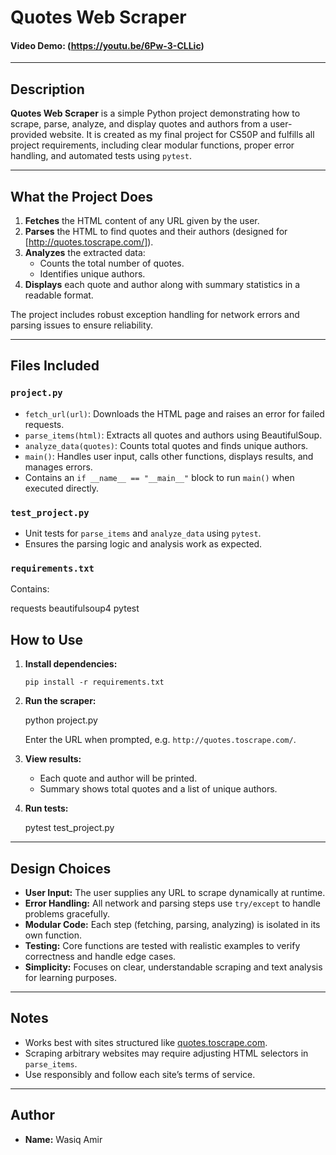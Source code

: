 # Quotes Web Scraper

#### Video Demo: (https://youtu.be/6Pw-3-CLLic)

---

## Description

**Quotes Web Scraper** is a simple Python project demonstrating how to scrape, parse, analyze, and display quotes and authors from a user-provided website.
It is created as my final project for CS50P and fulfills all project requirements, including clear modular functions, proper error handling, and automated tests using `pytest`.

---

## What the Project Does

1. **Fetches** the HTML content of any URL given by the user.
2. **Parses** the HTML to find quotes and their authors (designed for [http://quotes.toscrape.com/]).
3. **Analyzes** the extracted data:
   - Counts the total number of quotes.
   - Identifies unique authors.
4. **Displays** each quote and author along with summary statistics in a readable format.

The project includes robust exception handling for network errors and parsing issues to ensure reliability.

---

## Files Included

### `project.py`
- `fetch_url(url)`: Downloads the HTML page and raises an error for failed requests.
- `parse_items(html)`: Extracts all quotes and authors using BeautifulSoup.
- `analyze_data(quotes)`: Counts total quotes and finds unique authors.
- `main()`: Handles user input, calls other functions, displays results, and manages errors.
- Contains an `if __name__ == "__main__"` block to run `main()` when executed directly.

### `test_project.py`
- Unit tests for `parse_items` and `analyze_data` using `pytest`.
- Ensures the parsing logic and analysis work as expected.

### `requirements.txt`
Contains:

requests
beautifulsoup4
pytest

## How to Use

1. **Install dependencies:**

    ```
    pip install -r requirements.txt
    ```

2. **Run the scraper:**

    python project.py

    Enter the URL when prompted, e.g. `http://quotes.toscrape.com/`.

3. **View results:**
    - Each quote and author will be printed.
    - Summary shows total quotes and a list of unique authors.

4. **Run tests:**

    pytest test_project.py

---

## Design Choices

- **User Input:** The user supplies any URL to scrape dynamically at runtime.
- **Error Handling:** All network and parsing steps use `try/except` to handle problems gracefully.
- **Modular Code:** Each step (fetching, parsing, analyzing) is isolated in its own function.
- **Testing:** Core functions are tested with realistic examples to verify correctness and handle edge cases.
- **Simplicity:** Focuses on clear, understandable scraping and text analysis for learning purposes.

---

## Notes

- Works best with sites structured like [quotes.toscrape.com](http://quotes.toscrape.com/).
- Scraping arbitrary websites may require adjusting HTML selectors in `parse_items`.
- Use responsibly and follow each site’s terms of service.

---

## Author

- **Name:** Wasiq Amir
